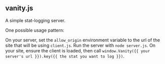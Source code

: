 vanity.js
---

A simple stat-logging server.

One possible usage pattern:

On your server, set the `allow_origin` environment variable to the url of the
site that will be using `client.js`. Run the server with `node server.js`. On
your site, ensure the client is loaded, then call `window.Vanity({{ your
server's url }}).key({{ the stat you want to log }})`.
